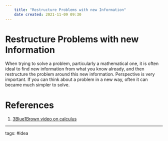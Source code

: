 ```yaml
---
	title: "Restructure Problems with new Information"
	date created: 2021-11-09 09:30
---
```

# Restructure Problems with new Information

When trying to solve a problem, particularly a mathematical one, it is often ideal to find new information from what you know already, and then restructure the problem around this new information. Perspective is very important. If you can think about a problem in a new way, often it can became much simpler to solve.

# References
1. [3Blue1Brown video on calculus](https://youtu.be/VvCytJvd4H0?t=405)

---
tags: #idea